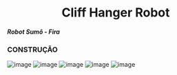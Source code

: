 <h1 align="center"> Cliff Hanger Robot</h1>

***Robot Sumô - Fira***



### CONSTRUÇÃO 
![image](https://user-images.githubusercontent.com/95764952/231260529-4ec99c3b-733b-49ea-9fe6-1c5918eea15e.png)
![image](https://user-images.githubusercontent.com/95764952/231262020-518623dd-4286-4c5f-84e9-60928a7b8958.png)
![image](https://user-images.githubusercontent.com/95764952/231263431-b818b99d-2fc7-4603-b809-bdbb208c2d1d.png)
![image](https://user-images.githubusercontent.com/95764952/231264354-3a680a0c-82bc-4298-bf6f-50dbcb4c4747.png)
![image](https://user-images.githubusercontent.com/95764952/231265628-af637ebb-8e39-44b8-853f-94bdceba8fc0.png)



